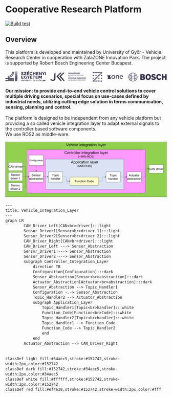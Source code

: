 # Cooperative Research Platform
[![Build test](git@github.com:jkk-research/CooperativeResearchPlatform/actions/workflows/build_test.yml/badge.svg)](git@github.com:jkk-research/CooperativeResearchPlatform/actions/workflows/build_test.yml)
## Overview
This platform is developed and maintained by University of Győr - Vehicle Research Center in cooperation with ZalaZONE Innovation Park. The project is supported by Robert Bosch Engineering Center Budapest.\
<br />
![alt text](images/crp_logos.png "Partners")
<br />
\
**Our mission: to provide end-to-end vehicle control solutions to cover multiple driving scenarios, special focus on use-cases defined by industrial needs, utilizing cutting edge solution in terms communication, sensing, planning and control.**\
\
The platform is designed to be independent from any vehicle platform but providing a so called vehicle integration layer to adapt external signals to the controller based software components.\
We use ROS2 as middle-ware.

![alt text](images/abstraction_layers.png "Abstraction layers of CRP")

```mermaid
---
title: Vehicle_Integration_Layer
---
graph LR
        CAN_Driver_Left[CAN<br>driver]:::light
        Sensor_Driver1[Sensor<br>driver 1]:::light
        Sensor_Driver2[Sensor<br>driver 2]:::light
        CAN_Driver_Right[CAN<br>driver]:::light
        CAN_Driver_Left ---> Sensor_Abstraction
        Sensor_Driver1 ---> Sensor_Abstraction
        Sensor_Driver2 ---> Sensor_Abstraction
        subgraph Controller_Integration_Layer
            direction TB
            Configuration[Configuration]:::dark
            Sensor_Abstraction[Sensor<br>abstraction]:::dark
            Actuator_Abstraction[Actuator<br>abstraction]:::dark
            Sensor_Abstraction --> Topic_Handler1
            Configuration -.-> Sensor_Abstraction
            Topic_Handler2 --> Actuator_Abstraction
            subgraph Application_Layer
                Topic_Handler1[Topic<br>handler]:::white
                Function_Code[Function<br>Code]:::white
                Topic_Handler2[Topic<br>handler]:::white
                Topic_Handler1 --> Function_Code
                Function_Code --> Topic_Handler2
                end
            end
        Actuator_Abstraction --> CAN_Driver_Right


classDef light fill:#34aec5,stroke:#152742,stroke-width:2px,color:#152742  
classDef dark fill:#152742,stroke:#34aec5,stroke-width:2px,color:#34aec5
classDef white fill:#ffffff,stroke:#152742,stroke-width:2px,color:#152742
classDef red fill:#ef4638,stroke:#152742,stroke-width:2px,color:#fff
```
